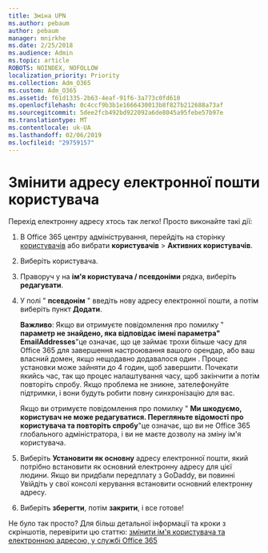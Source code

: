 ```yaml
---
title: Зміна UPN
ms.author: pebaum
author: pebaum
manager: mnirkhe
ms.date: 2/25/2018
ms.audience: Admin
ms.topic: article
ROBOTS: NOINDEX, NOFOLLOW
localization_priority: Priority
ms.collection: Adm_O365
ms.custom: Adm_O365
ms.assetid: f61d1335-2b63-4eaf-91f6-3a773c0fd610
ms.openlocfilehash: 0c4ccf9b3b1e1666430013b8f827b212688a73af
ms.sourcegitcommit: 5dee2fcb492bd922092a6de8045a95febe57b97e
ms.translationtype: MT
ms.contentlocale: uk-UA
ms.lasthandoff: 02/06/2019
ms.locfileid: "29759157"
---
```

# <a name="change-a-users-email-address"></a>Змінити адресу електронної пошти користувача

Перехід електронну адресу хтось так легко! Просто виконайте такі дії:
  
1. В Office 365 центру адміністрування, перейдіть на сторінку [користувачів](https://go.microsoft.com/fwlink/p/?linkid=834822) або вибрати **користувачів** \> **Активних користувачів**.
    
2. Виберіть користувача.
    
3. Праворуч у на **ім'я користувача / псевдоніми** рядка, виберіть **редагувати**.
    
4. У полі " **псевдонім** " введіть нову адресу електронної пошти, а потім виберіть пункт **Додати**.
    
    **Важливо**: Якщо ви отримуєте повідомлення про помилку " **параметр не знайдено, яка відповідає імені параметра" EmailAddresses**"це означає, що це займає трохи більше часу для Office 365 для завершення настроювання вашого орендар, або ваш власний домен, якщо нещодавно додавалося один . Процес установки може зайняти до 4 годин, щоб завершити. Почекати якийсь час, так що процес налаштування часу, щоб закінчити а потім повторіть спробу. Якщо проблема не зникне, зателефонуйте підтримки, і вони будуть робити повну синхронізацію для вас.
    
    Якщо ви отримуєте повідомлення про помилку " **Ми шкодуємо, користувач не може редагуватися. Перегляньте відомості про користувача та повторіть спробу**"це означає, що ви не Office 365 глобального адміністратора, і ви не маєте дозволу на зміну ім'я користувача.
    
5. Виберіть **Установити як основну** адресу електронної пошти, який потрібно встановити як основний електронну адресу для цієї людини. Якщо ви придбали передплату з GoDaddy, ви повинні Увійдіть у свої консолі керування встановити основний електронну адресу. 
    
6. Виберіть **зберегти**, потім **закрити**, і все готове!
    
Не було так просто? Для більш детальної інформації та кроки з скріншотів, перевірити цю статтю: [змінити ім'я користувача та електронною адресою, у службі Office 365](https://support.office.com/article/Change-a-user-name-and-email-address-in-Office-365-fb5ac074-e203-4e1f-9843-b9d1a3e03297.aspx)
  

